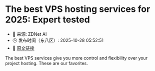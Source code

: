 # The best VPS hosting services for 2025: Expert tested
- 📅 来源: ZDNet AI
- 🕒 发布时间（东八区）: 2025-10-28 05:52:51
- 🔗 [原文链接](https://www.zdnet.com/article/best-vps-hosting-service/)

The best VPS services give you more control and flexibility over your project hosting. These are our favorites.